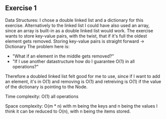 ## Exercise 1

Data Structures:
I chose a double linked list and a dictionary for this exercise.
Alternatively to the linked list I could have also used an array,
since an array is built-in as a double linked list would work.
The exercise wants to store key-value pairs, with the twist, that
if it's full the oldest element gets removed.
Storing key-value pairs is straight forward -> Dictionary
The problem here is: 
- "What if an element in the middle gets removed?"
- "If I use another datastructure how do I guarantee O(1) in 
all operations?"
  
Therefore a doubled linked list felt good for me to use,
since if I want to add an element, it's in O(1) and removing is O(1) and retreiving is O(1)
if the value of the dictionary is pointing to the Node.

Time complexity:
O(1) all operations

Space complexity:
O(m * n) with m being the keys and n being the values
I think it can be reduced to O(n), with n being the items stored.

